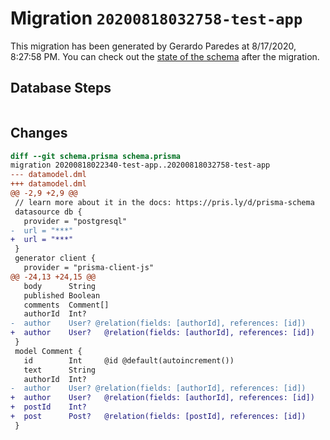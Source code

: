 # Migration `20200818032758-test-app`

This migration has been generated by Gerardo Paredes at 8/17/2020, 8:27:58 PM.
You can check out the [state of the schema](./schema.prisma) after the migration.

## Database Steps

```sql

```

## Changes

```diff
diff --git schema.prisma schema.prisma
migration 20200818022340-test-app..20200818032758-test-app
--- datamodel.dml
+++ datamodel.dml
@@ -2,9 +2,9 @@
 // learn more about it in the docs: https://pris.ly/d/prisma-schema
 datasource db {
   provider = "postgresql"
-  url = "***"
+  url = "***"
 }
 generator client {
   provider = "prisma-client-js"
@@ -24,13 +24,15 @@
   body      String
   published Boolean
   comments  Comment[]
   authorId  Int? 
-  author    User? @relation(fields: [authorId], references: [id])
+  author    User?   @relation(fields: [authorId], references: [id])
 }
 model Comment {
   id        Int     @id @default(autoincrement())
   text      String
   authorId  Int? 
-  author    User? @relation(fields: [authorId], references: [id])
+  author    User?   @relation(fields: [authorId], references: [id])
+  postId    Int?  
+  post      Post?   @relation(fields: [postId], references: [id])
 }
```


